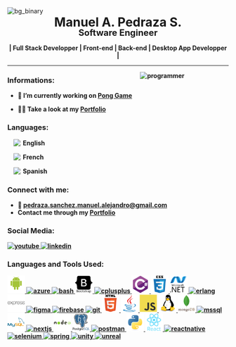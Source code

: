 <!-- Image Banner -->
<img src="https://next-web-page-maxions100.vercel.app/bg4rows.gif" alt="bg_binary" height="120px" width="100%"/> 

<!-- Name & Profession -->

<p align="center" style="font-size: 28px; margin: 0" size="3">
    <strong>Manuel A. Pedraza S.</strong>
</p>
<p align="center" style="font-size: 20px; margin: -5px 0px 5px 0px" size="3">
    <strong>Software Engineer<strong>
</p>
<p align="center">| Full Stack Developper | Front-end | Back-end | Desktop App Developper |</p>
<hr>


<img src="https://next-web-page-maxions100.vercel.app/programming.svg" height="200px" width="40%"  alt="programmer" align="right"/>

<h3>Informations:</h3>

- 🔭 I’m currently working on [Pong Game](https://github.com/maxions100/PingPongGame)

- 👨‍💻 Take a look at my [Portfolio](https://next-web-page-maxions100.vercel.app/)

<h3>Languages:</h3>
<p style="position: relative; display: flex; align-items: center;">&emsp;
    <img src="https://next-web-page-maxions100.vercel.app/_next/static/media/uk_flag.dc9a9510.png" alt="uk_flag" height="18px" width="18px" style=""/> 
    &nbsp;English
</p>
<p style="position: relative; display: flex; align-items: center;">&emsp;
    <img src="https://next-web-page-maxions100.vercel.app/_next/static/media/france_flag.e2bb1285.png" alt="france_flag" height="18px" width="18px" style=""/>
    &nbsp;French
</p>
<p style="position: relative; display: flex; align-items: center;">&emsp;
    <img src="https://next-web-page-maxions100.vercel.app/_next/static/media/spain_flag.37524fe2.png" alt="spain_flag" height="18px" width="18px" style=""/>
    &nbsp;Spanish
</p>
    
    
<h3 align="left">Connect with me:</h3>

- 📧 <pedraza.sanchez.manuel.alejandro@gmail.com>
- Contact me through my [Portfolio](https://next-web-page-maxions100.vercel.app/contact)

<h3 align="left">Social Media:</h3>
<p align="left"> 
    <a href="https://www.youtube.com/@Manuel_A_Pedraza_S" target="_blank" rel="noreferrer"> 
        <img src="https://i.pinimg.com/736x/3a/36/20/3a36206f35352b4230d5fc9f17fcea92.jpg" alt="youtube" width="50" height="40"/> 
    </a> 
    <a href="https://www.linkedin.com/in/manuel-a-pedraza-s/" target="_blank" rel="noreferrer"> 
        <img src="https://www.freeiconspng.com/uploads/linkedin-logo-3.png" alt="linkedin" width="50" height="40"/> 
    </a>
</p>


<p align="left">
</p>

<h3 align="left">Languages and Tools Used:</h3>
<p align="left"> 
    <a href="https://developer.android.com" target="_blank" rel="noreferrer"> 
        <img src="https://raw.githubusercontent.com/devicons/devicon/master/icons/android/android-original-wordmark.svg" alt="android" width="40" height="40"/> 
        </a> 
        <a href="https://azure.microsoft.com/en-in/" target="_blank" rel="noreferrer"> 
            <img src="https://www.vectorlogo.zone/logos/microsoft_azure/microsoft_azure-icon.svg" alt="azure" width="40" height="40"/>
         </a> 
        <a href="https://www.gnu.org/software/bash/" target="_blank" rel="noreferrer"> 
            <img src="https://www.vectorlogo.zone/logos/gnu_bash/gnu_bash-icon.svg" alt="bash" width="40" height="40"/> 
        </a> 
        <a href="https://getbootstrap.com" target="_blank" rel="noreferrer">
         <img src="https://raw.githubusercontent.com/devicons/devicon/master/icons/bootstrap/bootstrap-plain-wordmark.svg" alt="bootstrap" width="40" height="40"/> 
        </a>
         <a href="https://www.w3schools.com/cpp/" target="_blank" rel="noreferrer">
         <img src="https://next-web-page-maxions100.vercel.app/_next/static/media/C++.ee353bc0.png" alt="cplusplus" width="40" height="40"/> 
        </a> 
        <a href="https://www.w3schools.com/cs/" target="_blank" rel="noreferrer"> 
        <img src="https://raw.githubusercontent.com/devicons/devicon/master/icons/csharp/csharp-original.svg" alt="csharp" width="40" height="40"/>
         </a> 
        <a href="https://www.w3schools.com/css/" target="_blank" rel="noreferrer">
         <img src="https://raw.githubusercontent.com/devicons/devicon/master/icons/css3/css3-original-wordmark.svg" alt="css3" width="40" height="40"/> 
        </a> 
        <a href="https://dotnet.microsoft.com/" target="_blank" rel="noreferrer"> 
        <img src="https://raw.githubusercontent.com/devicons/devicon/master/icons/dot-net/dot-net-original-wordmark.svg" alt="dotnet" width="40" height="40"/> 
        </a>
         <a href="https://www.erlang.org/" target="_blank" rel="noreferrer"> 
        <img src="https://www.vectorlogo.zone/logos/erlang/erlang-official.svg" alt="erlang" width="40" height="40"/>
         </a> 
        <a href="https://expressjs.com" target="_blank" rel="noreferrer"> 
        <img src="https://raw.githubusercontent.com/devicons/devicon/master/icons/express/express-original-wordmark.svg" alt="express" width="40" height="40"/>
         </a> 
        <a href="https://www.figma.com/" target="_blank" rel="noreferrer"> 
        <img src="https://www.vectorlogo.zone/logos/figma/figma-icon.svg" alt="figma" width="40" height="40"/> 
        </a> 
        <a href="https://firebase.google.com/" target="_blank" rel="noreferrer"> 
        <img src="https://www.vectorlogo.zone/logos/firebase/firebase-icon.svg" alt="firebase" width="40" height="40"/> 
        </a> 
        <a href="https://git-scm.com/" target="_blank" rel="noreferrer"> 
        <img src="https://www.vectorlogo.zone/logos/git-scm/git-scm-icon.svg" alt="git" width="40" height="40"/> 
        </a> 
        <a href="https://www.w3.org/html/" target="_blank" rel="noreferrer"> 
        <img src="https://raw.githubusercontent.com/devicons/devicon/master/icons/html5/html5-original-wordmark.svg" alt="html5" width="40" height="40"/> 
        </a> 
        <a href="https://www.java.com" target="_blank" rel="noreferrer"> 
        <img src="https://raw.githubusercontent.com/devicons/devicon/master/icons/java/java-original.svg" alt="java" width="40" height="40"/> 
        </a> 
        <a href="https://developer.mozilla.org/en-US/docs/Web/JavaScript" target="_blank" rel="noreferrer"> <img src="https://raw.githubusercontent.com/devicons/devicon/master/icons/javascript/javascript-original.svg" alt="javascript" width="40" height="40"/> </a> <a href="https://www.linux.org/" target="_blank" rel="noreferrer"> 
        <img src="https://raw.githubusercontent.com/devicons/devicon/master/icons/linux/linux-original.svg" alt="linux" width="40" height="40"/> 
        </a> 
        <a href="https://www.mongodb.com/" target="_blank" rel="noreferrer"> 
        <img src="https://raw.githubusercontent.com/devicons/devicon/master/icons/mongodb/mongodb-original-wordmark.svg" alt="mongodb" width="40" height="40"/> 
        </a> 
        <a href="https://www.microsoft.com/en-us/sql-server" target="_blank" rel="noreferrer"> 
        <img src="https://www.svgrepo.com/show/303229/microsoft-sql-server-logo.svg" alt="mssql" width="40" height="40"/> 
        </a> 
        <a href="https://www.mysql.com/" target="_blank" rel="noreferrer"> 
        <img src="https://raw.githubusercontent.com/devicons/devicon/master/icons/mysql/mysql-original-wordmark.svg" alt="mysql" width="40" height="40"/> 
        </a> 
        <a href="https://nextjs.org/" target="_blank" rel="noreferrer"> 
        <img src="https://cdn.worldvectorlogo.com/logos/nextjs-2.svg" alt="nextjs" width="40" height="40"/> 
        </a> 
        <a href="https://nodejs.org" target="_blank" rel="noreferrer">
         <img src="https://raw.githubusercontent.com/devicons/devicon/master/icons/nodejs/nodejs-original-wordmark.svg" alt="nodejs" width="40" height="40"/> 
        </a>
         <a href="https://www.postgresql.org" target="_blank" rel="noreferrer">
         <img src="https://raw.githubusercontent.com/devicons/devicon/master/icons/postgresql/postgresql-original-wordmark.svg" alt="postgresql" width="40" height="40"/> 
        </a>
         <a href="https://postman.com" target="_blank" rel="noreferrer"> 
            <img src="https://www.vectorlogo.zone/logos/getpostman/getpostman-icon.svg" alt="postman" width="40" height="40"/>
         </a> 
        <a href="https://www.python.org" target="_blank" rel="noreferrer"> 
         <img src="https://raw.githubusercontent.com/devicons/devicon/master/icons/python/python-original.svg" alt="python" width="40" height="40"/> 
        </a> 
        <a href="https://reactjs.org/" target="_blank" rel="noreferrer"> 
         <img src="https://raw.githubusercontent.com/devicons/devicon/master/icons/react/react-original-wordmark.svg" alt="react" width="40" height="40"/> 
        </a> 
        <a href="https://reactnative.dev/" target="_blank" rel="noreferrer"> 
         <img src="https://reactnative.dev/img/header_logo.svg" alt="reactnative" width="40" height="40"/> 
        </a> 
        <a href="https://www.selenium.dev" target="_blank" rel="noreferrer"> 
        <img src="https://raw.githubusercontent.com/detain/svg-logos/780f25886640cef088af994181646db2f6b1a3f8/svg/selenium-logo.svg" alt="selenium" width="40" height="40"/> 
        </a> 
        <a href="https://spring.io/" target="_blank" rel="noreferrer"> 
            <img src="https://www.vectorlogo.zone/logos/springio/springio-icon.svg" alt="spring" width="40" height="40"/> 
        </a> 
        <a href="https://unity.com/" target="_blank" rel="noreferrer"> 
         <img src="https://www.vectorlogo.zone/logos/unity3d/unity3d-icon.svg" alt="unity" width="40" height="40"/> 
        </a> 
        <a href="https://unrealengine.com/" target="_blank" rel="noreferrer"> 
            <img src="https://raw.githubusercontent.com/kenangundogan/fontisto/036b7eca71aab1bef8e6a0518f7329f13ed62f6b/icons/svg/brand/unreal-engine.svg" alt="unreal" width="40" height="40"/> 
        </a> 
</p>

